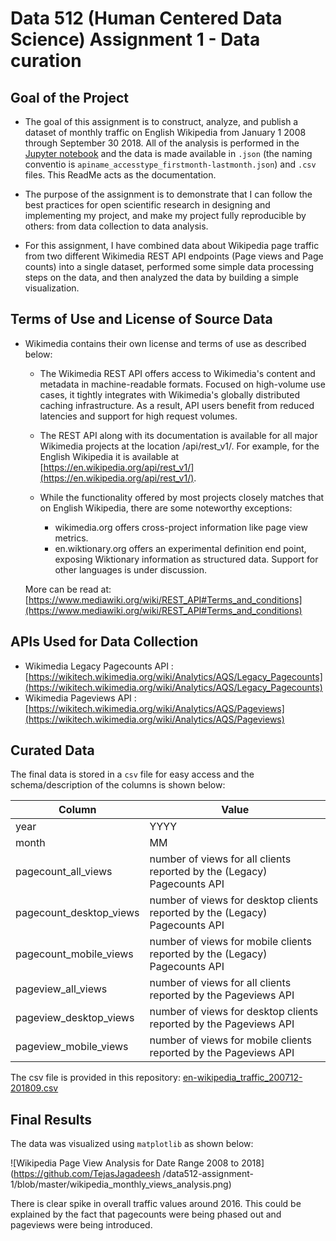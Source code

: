 # Data 512 (Human Centered Data Science) Assignment 1 - Data curation

## Goal of the Project

- The goal of this assignment is to construct, analyze, and publish a dataset of monthly traffic on English Wikipedia from January 1 2008 through September 30 2018. All of the analysis is performed in the [Jupyter notebook](https://github.com/TejasJagadeesh/data-512-a1/blob/master/hcds-a1-data-curation.ipynb) and the data is made available in `.json` (the naming conventio is `apiname_accesstype_firstmonth-lastmonth.json`) and `.csv` files. This ReadMe acts as the documentation.

- The purpose of the assignment is to demonstrate that I can follow the best practices for open scientific research in designing and implementing my project, and make my project fully reproducible by others: from data collection to data analysis.

- For this assignment, I have combined data about Wikipedia page traffic from two different Wikimedia REST API endpoints (Page views and Page counts) into a single dataset, performed some simple data processing steps on the data, and then analyzed the data by building a simple visualization.

## Terms of Use and License of Source Data

- Wikimedia contains their own license and terms of use as described below:

    - The Wikimedia REST API offers access to Wikimedia's content and metadata in machine-readable formats. Focused on high-volume use cases, it tightly integrates with Wikimedia's globally distributed caching infrastructure. As a result, API users benefit from reduced latencies and support for high request volumes.

    - The REST API along with its documentation is available for all major Wikimedia projects at the location /api/rest_v1/. For example, for the English Wikipedia it is available at [https://en.wikipedia.org/api/rest_v1/](https://en.wikipedia.org/api/rest_v1/).

    - While the functionality offered by most projects closely matches that on English Wikipedia, there are some noteworthy exceptions:

        - wikimedia.org offers cross-project information like page view metrics.
        - en.wiktionary.org offers an experimental definition end point, exposing Wiktionary information as structured data. Support for other languages is under discussion.

    More can be read at: [https://www.mediawiki.org/wiki/REST_API#Terms_and_conditions](https://www.mediawiki.org/wiki/REST_API#Terms_and_conditions)

## APIs Used for Data Collection

- Wikimedia Legacy Pagecounts API : [https://wikitech.wikimedia.org/wiki/Analytics/AQS/Legacy_Pagecounts](https://wikitech.wikimedia.org/wiki/Analytics/AQS/Legacy_Pagecounts)
- Wikimedia Pageviews API : [https://wikitech.wikimedia.org/wiki/Analytics/AQS/Pageviews](https://wikitech.wikimedia.org/wiki/Analytics/AQS/Pageviews)

## Curated Data

The final data is stored in a `csv` file for easy access and the schema/description of the columns is shown below: 

| Column | Value | 
| ------ | ------ |
| year | YYYY | 
| month | MM | 
|pagecount_all_views| number of views for all clients reported by the (Legacy) Pagecounts API |
|pagecount_desktop_views | number of views for desktop clients reported by the (Legacy) Pagecounts API |
|pagecount_mobile_views	| number of views for mobile clients reported by the (Legacy) Pagecounts API |
|pageview_all_views| number of views for all clients reported by the Pageviews API |
|pageview_desktop_views| number of views for desktop clients reported by the Pageviews API |
|pageview_mobile_views| number of views for mobile clients reported by the Pageviews API |

The csv file is provided in this repository: [en-wikipedia_traffic_200712-201809.csv](https://github.com/TejasJagadeesh/data512-assignment-1/blob/master/en-wikipedia_traffic_200801-201709.csv)

## Final Results 

The data was visualized using `matplotlib` as shown below:

![Wikipedia Page View Analysis for Date Range 2008 to 2018](https://github.com/TejasJagadeesh /data512-assignment-1/blob/master/wikipedia_monthly_views_analysis.png)

There is clear spike in overall traffic values around 2016. This could be explained by the fact that pagecounts were being phased out and pageviews were being introduced.
